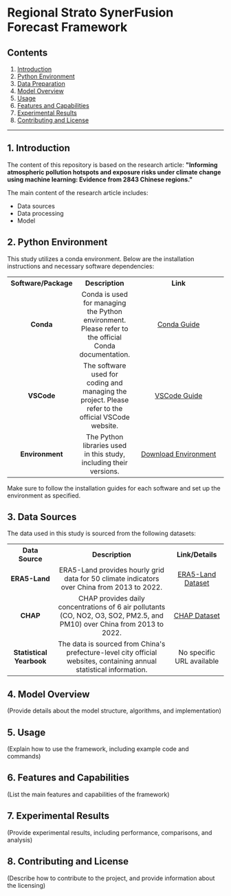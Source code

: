 # Regional Strato SynerFusion Forecast Framework

## Contents

1. [Introduction](#Introduction)
2. [Python Environment](#Python-Environment)
3. [Data Preparation](#Data-Preparation)
4. [Model Overview](#Model-Overview)
5. [Usage](#Usage)
6. [Features and Capabilities](#Features-and-Capabilities)
7. [Experimental Results](#Experimental-Results)
8. [Contributing and License](#Contributing-and-License)

---

## 1. Introduction

The content of this repository is based on the research article:
**"Informing atmospheric pollution hotspots and exposure risks under climate change using machine learning: Evidence from 2843 Chinese regions."**

The main content of the research article includes:
- Data sources
- Data processing
- Model

## 2. Python Environment

This study utilizes a conda environment. Below are the installation instructions and necessary software dependencies:

<table style="width: 100%; text-align: center;">
  <tr>
    <th style="text-align: center;">Software/Package</th>
    <th style="text-align: center;">Description</th>
    <th style="text-align: center; width: 400px;">Link</th>
  </tr>
  <tr>
    <td style="text-align: center;"><strong>Conda</strong></td>
    <td style="text-align: center;">Conda is used for managing the Python environment. Please refer to the official Conda documentation.</td>
    <td style="text-align: center;"><a href="https://www.anaconda.com/docs/tools/anaconda-org/user-guide/main">Conda Guide</a></td>
  </tr>
  <tr>
    <td style="text-align: center;"><strong>VSCode</strong></td>
    <td style="text-align: center;">The software used for coding and managing the project. Please refer to the official VSCode website.</td>
    <td style="text-align: center;"><a href="https://code.visualstudio.com/docs">VSCode Guide</a></td>
  </tr>
  <tr>
    <td style="text-align: center;"><strong>Environment</strong></td>
    <td style="text-align: center;">The Python libraries used in this study, including their versions.</td>
    <td style="text-align: center;"><a href="https://github.com/Hard-working-HN/Regional-Strato-SynerFusion-Forecast-Framework/blob/50dcf36d55c58d64ed25f745b87f5da8d7828b51/HN_Environment.yml">Download Environment</a></td>
  </tr>
</table>

Make sure to follow the installation guides for each software and set up the environment as specified.

## 3. Data Sources

The data used in this study is sourced from the following datasets:

<table style="width: 100%; text-align: center;">
  <tr>
    <th style="text-align: center;">Data Source</th>
    <th style="text-align: center;">Description</th>
    <th style="text-align: center;">Link/Details</th>
  </tr>
  <tr>
    <td style="text-align: center;"><strong>ERA5-Land</strong></td>
    <td style="text-align: center;">ERA5-Land provides hourly grid data for 50 climate indicators over China from 2013 to 2022.</td>
    <td style="text-align: center;"><a href="https://cds.climate.copernicus.eu/datasets/reanalysis-era5-land?tab=overview">ERA5-Land Dataset</a></td>
  </tr>
  <tr>
    <td style="text-align: center;"><strong>CHAP</strong></td>
    <td style="text-align: center;">CHAP provides daily concentrations of 6 air pollutants (CO, NO2, O3, SO2, PM2.5, and PM10) over China from 2013 to 2022.</td>
    <td style="text-align: center;"><a href="https://weijing-rs.github.io/product.html">CHAP Dataset</a></td>
  </tr>
  <tr>
    <td style="text-align: center;"><strong>Statistical Yearbook</strong></td>
    <td style="text-align: center;">The data is sourced from China's prefecture-level city official websites, containing annual statistical information.</td>
    <td style="text-align: center;">No specific URL available</td>
  </tr>
</table>

## 4. Model Overview

(Provide details about the model structure, algorithms, and implementation)

## 5. Usage

(Explain how to use the framework, including example code and commands)

## 6. Features and Capabilities

(List the main features and capabilities of the framework)

## 7. Experimental Results

(Provide experimental results, including performance, comparisons, and analysis)

## 8. Contributing and License

(Describe how to contribute to the project, and provide information about the licensing)
